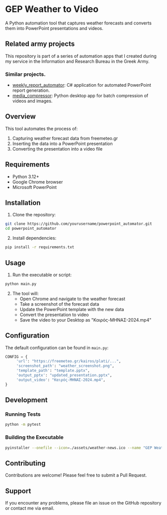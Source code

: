 # GEP Weather to Video

A Python automation tool that captures weather forecasts and converts them into PowerPoint presentations and videos.

## Related army projects
This repository is part of a series of automation apps that I created during my service in the Information and Research Bureau in the Greek Army.
### Similar projects.
- [weekly_report_automator](https://github.com/GiorgosNik/weekly_report_automator):
C# application for automated PowerPoint report generation.
- [media_compressor](https://github.com/GiorgosNik/media_compressor):
Python desktop app for batch compression of videos and images.

## Overview

This tool automates the process of:
1. Capturing weather forecast data from freemeteo.gr
2. Inserting the data into a PowerPoint presentation
3. Converting the presentation into a video file

## Requirements

- Python 3.12+
- Google Chrome browser
- Microsoft PowerPoint

## Installation

1. Clone the repository:
```bash
git clone https://github.com/yourusername/powerpoint_automator.git
cd powerpoint_automator
```

2. Install dependencies:
```bash
pip install -r requirements.txt
```

## Usage

1. Run the executable or script:
```bash
python main.py
```

2. The tool will:
    - Open Chrome and navigate to the weather forecast
    - Take a screenshot of the forecast data
    - Update the PowerPoint template with the new data
    - Convert the presentation to video
    - Save the video to your Desktop as "Καιρός-ΜΗΝΑΣ-2024.mp4"

## Configuration

The default configuration can be found in `main.py`:

```python
CONFIG = {
     'url': "https://freemeteo.gr/kairos/plati/...",
     'screenshot_path': "weather_screenshot.png",
     'template_path': "template.pptx",
     'output_pptx': "updated_presentation.pptx",
     'output_video': "Καιρός-ΜΗΝΑΣ-2024.mp4",
}
```

## Development

### Running Tests

```bash
python -m pytest
```

### Building the Executable

```bash
pyinstaller --onefile --icon=./assets/weather-news.ico --name "GEP Weather to Video" --noconsole --windowed main.py
```

## Contributing

Contributions are welcome! Please feel free to submit a Pull Request.

## Support

If you encounter any problems, please file an issue on the GitHub repository or contact me via email.
